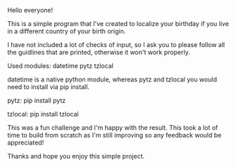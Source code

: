 Hello everyone! 

This is a simple program that I've created to localize your birthday if you live in a different country of your birth origin. 

I have not included a lot of checks of input, so I ask you to please follow all the guidlines that are printed, otherwise it won't work properly.

Used modules: 
datetime
pytz
tzlocal

datetime is a native python module, whereas pytz and tzlocal you would need to install via pip install.

pytz:
pip install pytz 

tzlocal:
pip install tzlocal 

This was a fun challenge and I'm happy with the result. This took a lot of time to build from scratch as I'm still improving so any feedback would be appreciated! 

Thanks and hope you enjoy this simple project. 